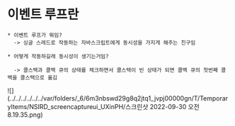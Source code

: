 이벤트 루프란
===

    * 이벤트 루프가 뭐임?
      -> 싱글 스레드로 작동하는 자바스크립트에게 동시성을 가지게 해주는 친구임

    * 어떻게 작동하길래 동시성이 생기는거임?

      -> 콜스택과 콜백 큐의 상태를 체크하면서 콜스택이 빈 상태가 되면 콜백 큐의 첫번째 콜백을 콜스택으로 옮김

![](../../../../../../var/folders/_6/6m3nbswd29g8q2jtq1_jvpj00000gn/T/TemporaryItems/NSIRD_screencaptureui_UXinPH/스크린샷 2022-09-30 오전 8.19.35.png)